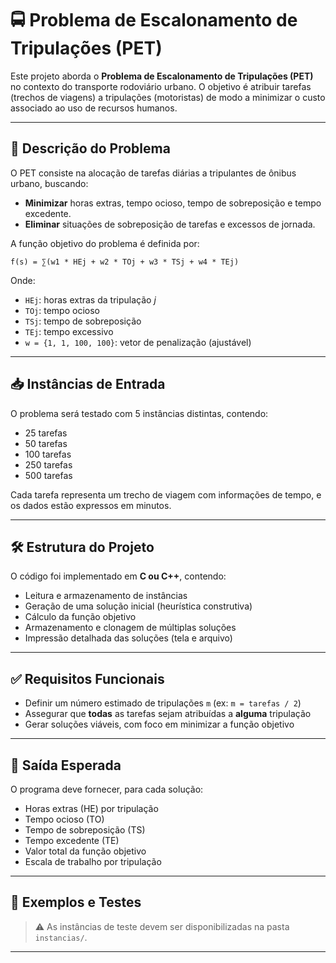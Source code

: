 # 🚍 Problema de Escalonamento de Tripulações (PET)

Este projeto aborda o **Problema de Escalonamento de Tripulações (PET)** no contexto do transporte rodoviário urbano. O objetivo é atribuir tarefas (trechos de viagens) a tripulações (motoristas) de modo a minimizar o custo associado ao uso de recursos humanos.

---

## 🧠 Descrição do Problema

O PET consiste na alocação de tarefas diárias a tripulantes de ônibus urbano, buscando:

- **Minimizar** horas extras, tempo ocioso, tempo de sobreposição e tempo excedente.
- **Eliminar** situações de sobreposição de tarefas e excessos de jornada.

A função objetivo do problema é definida por:

```
f(s) = ∑(w1 * HEj + w2 * TOj + w3 * TSj + w4 * TEj)
```

Onde:
- `HEj`: horas extras da tripulação *j*
- `TOj`: tempo ocioso
- `TSj`: tempo de sobreposição
- `TEj`: tempo excessivo
- `w = {1, 1, 100, 100}`: vetor de penalização (ajustável)

---

## 📥 Instâncias de Entrada

O problema será testado com 5 instâncias distintas, contendo:
- 25 tarefas
- 50 tarefas
- 100 tarefas
- 250 tarefas
- 500 tarefas

Cada tarefa representa um trecho de viagem com informações de tempo, e os dados estão expressos em minutos.

---

## 🛠️ Estrutura do Projeto

O código foi implementado em **C ou C++**, contendo:

- Leitura e armazenamento de instâncias
- Geração de uma solução inicial (heurística construtiva)
- Cálculo da função objetivo
- Armazenamento e clonagem de múltiplas soluções
- Impressão detalhada das soluções (tela e arquivo)

---

## ✅ Requisitos Funcionais

- Definir um número estimado de tripulações `m` (ex: `m = tarefas / 2`)
- Assegurar que **todas** as tarefas sejam atribuídas a **alguma** tripulação
- Gerar soluções viáveis, com foco em minimizar a função objetivo

---

## 📄 Saída Esperada

O programa deve fornecer, para cada solução:
- Horas extras (HE) por tripulação
- Tempo ocioso (TO)
- Tempo de sobreposição (TS)
- Tempo excedente (TE)
- Valor total da função objetivo
- Escala de trabalho por tripulação

---

## 🧪 Exemplos e Testes

> ⚠️ As instâncias de teste devem ser disponibilizadas na pasta `instancias/`.

---